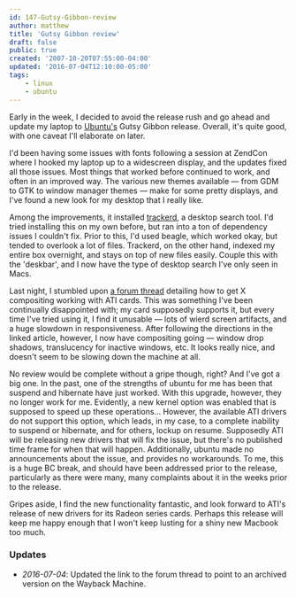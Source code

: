 ```yaml
---
id: 147-Gutsy-Gibbon-review
author: matthew
title: 'Gutsy Gibbon review'
draft: false
public: true
created: '2007-10-20T07:55:00-04:00'
updated: '2016-07-04T12:10:00-05:00'
tags:
    - linux
    - ubuntu
---
```

Early in the week, I decided to avoid the release rush and go ahead and update
my laptop to [Ubuntu's](http://www.ubuntu.com) Gutsy Gibbon release. Overall,
it's quite good, with one caveat I'll elaborate on later.

<!--- EXTENDED -->

I'd been having some issues with fonts following a session at ZendCon where I
hooked my laptop up to a widescreen display, and the updates fixed all those
issues. Most things that worked before continued to work, and often in an
improved way. The various new themes available — from GDM to GTK to window
manager themes — make for some pretty displays, and I've found a new look for
my desktop that I really like.

Among the improvements, it installed [trackerd](http://www.gnome.org/projects/tracker/),
a desktop search tool. I'd tried installing this on my own before, but ran into
a ton of dependency issues I couldn't fix. Prior to this, I'd used beagle, which
worked okay, but tended to overlook a lot of files. Trackerd, on the other hand,
indexed my entire box overnight, and stays on top of new files easily. Couple
this with the 'deskbar', and I now have the type of desktop search I've only
seen in Macs.

Last night, I stumbled upon [a forum thread](https://web.archive.org/web/20061110204904/https://help.ubuntu.com/community/CompositeManager/Xgl#head-3138701daf76c1fd11c0b68bf5745c1d1ccacca5)
detailing how to get X compositing working with ATI cards. This was something
I've been continually disappointed with; my card supposedly supports it, but
every time I've tried using it, I find it unusable — lots of wierd screen
artifacts, and a huge slowdown in responsiveness. After following the directions
in the linked article, however, I now have compositing going — window drop
shadows, translucency for inactive windows, etc. It looks really nice, and
doesn't seem to be slowing down the machine at all.

No review would be complete without a gripe though, right? And I've got a big
one. In the past, one of the strengths of ubuntu for me has been that suspend
and hibernate have just worked. With this upgrade, however, they no longer work
for me. Evidently, a new kernel option was enabled that is supposed to speed up
these operations… However, the available ATI drivers do not support this
option, which leads, in my case, to a complete inability to suspend or
hibernate, and for others, lockup on resume. Supposedly ATI will be releasing
new drivers that will fix the issue, but there's no published time frame for
when that will happen. Additionally, ubuntu made no announcements about the
issue, and provides no workarounds. To me, this is a huge BC break, and should
have been addressed prior to the release, particularly as there were many, many
complaints about it in the weeks prior to the release.

Gripes aside, I find the new functionality fantastic, and look forward to ATI's
release of new drivers for its Radeon series cards. Perhaps this release will
keep me happy enough that I won't keep lusting for a shiny new Macbook too much.

### Updates

- *2016-07-04*: Updated the link to the forum thread to point to an archived
  version on the Wayback Machine.
